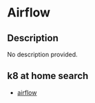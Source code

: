 # Airflow

## Description

No description provided.

## k8 at home search

- [airflow](https://nanne.dev/k8s-at-home-search/#/airflow)
